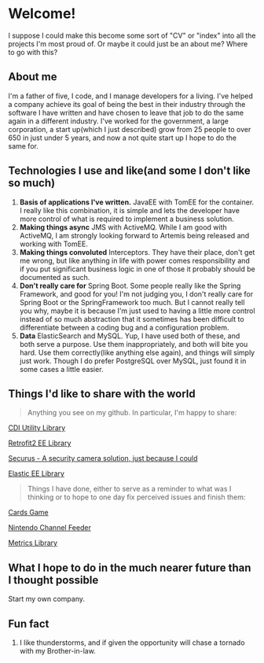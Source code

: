 # Welcome!
I suppose I could make this become some sort of "CV" or "index" into all the projects I'm most proud of.  Or maybe it could just be an about me?  Where to go with this?

## About me
I'm a father of five, I code, and I manage developers for a living.  I've helped a company achieve its goal of being the best in their industry through the software I have written and have chosen to leave that job to do the same again in a different industry.  I've worked for the government, a large corporation, a start up(which I just described) grow from 25 people to over 650 in just under 5 years, and now a not quite start up I hope to do the same for.

## Technologies I use and like(and some I don't like so much)
1. **Basis of applications I've written.**  JavaEE with TomEE for the container.  I really like this combination, it is simple and lets the developer have more control of what is required to implement a business solution. 
2. **Making things async** JMS with ActiveMQ.  While I am good with ActiveMQ, I am strongly looking forward to Artemis being released and working with TomEE.
3. **Making things convoluted** Interceptors.  They have their place, don't get me wrong, but like anything in life with power comes responsibility and if you put significant business logic in one of those it probably should be documented as such.  
4. **Don't really care for** Spring Boot.  Some people really like the Spring Framework, and good for you!  I'm not judging you, I don't really care for Spring Boot or the SpringFramework too much.  But I cannot really tell you why, maybe it is because I'm just used to having a little more control instead of so much abstraction that it sometimes has been difficult to differentiate between a coding bug and a configuration problem.
5. **Data** ElasticSearch and MySQL. Yup, I have used both of these, and both serve a purpose.  Use them inappropriately, and both will bite you hard.  Use them correctly(like anything else again), and things will simply just work.  Though I do prefer PostgreSQL over MySQL, just found it in some cases a little easier.

## Things I'd like to share with the world
> Anything you see on my github. In particular, I'm happy to share:

[CDI Utility Library](https://www.github.com/djr4488/cdi)

[Retrofit2 EE Library](https://www.github.com/djr4488/retrofit2javaee)

[Securus - A security camera solution, just because I could](https://github.com/djr4488/camera-notifier)

[Elastic EE Library](https://github.com/djr4488/elasticee)

> Things I have done, either to serve as a reminder to what was I thinking or to hope to one day fix perceived issues and finish them:

[Cards Game](https://github.com/djr4488/cards)

[Nintendo Channel Feeder](https://github.com/djr4488/NintendoChannelFeeder)

[Metrics Library](https://github.com/djr4488/metrics)

## What I hope to do in the much nearer future than I thought possible
Start my own company.

## Fun fact
1. I like thunderstorms, and if given the opportunity will chase a tornado with my Brother-in-law.  
